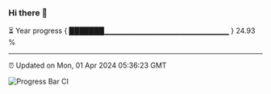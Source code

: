 ### Hi there 👋

⏳ Year progress { ███████▁▁▁▁▁▁▁▁▁▁▁▁▁▁▁▁▁▁▁▁▁▁▁ } 24.93 %

---

⏰ Updated on Mon, 01 Apr 2024 05:36:23 GMT

![Progress Bar CI](https://github.com/IshwaranRudhara/GIT-ACTION/workflows/Progress%20Bar%20CI/badge.svg)
